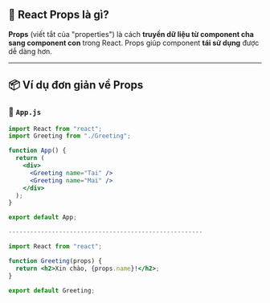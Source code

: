 ## 🧠 React Props là gì?

**Props** (viết tắt của "properties") là cách **truyền dữ liệu từ component cha sang component con** trong React. Props giúp component **tái sử dụng** được dễ dàng hơn.

---

## 📦 Ví dụ đơn giản về Props

### 📁 `App.js`
```jsx
import React from "react";
import Greeting from "./Greeting";

function App() {
  return (
    <div>
      <Greeting name="Tai" />
      <Greeting name="Mai" />
    </div>
  );
}

export default App;

------------------------------------------------------

import React from "react";

function Greeting(props) {
  return <h2>Xin chào, {props.name}!</h2>;
}

export default Greeting;
